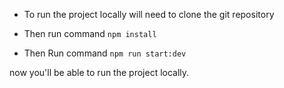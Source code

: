 - To run the project locally will need to clone the git repository
- Then run command `npm install`

- Then Run command `npm run start:dev`

now you'll be able to run the project locally.
